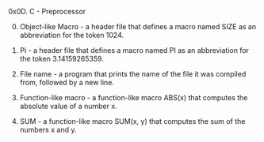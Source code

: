 0x0D. C - Preprocessor

0. Object-like Macro - a header file that defines a macro named SIZE as an abbreviation for the token 1024.

1. Pi - a header file that defines a macro named PI as an abbreviation for the token 3.14159265359.

2. File name - a program that prints the name of the file it was compiled from, followed by a new line.

3. Function-like macro -  a function-like macro ABS(x) that computes the absolute value of a number x.

4. SUM - a function-like macro SUM(x, y) that computes the sum of the numbers x and y.
